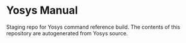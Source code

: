 # Yosys Manual
Staging repo for Yosys command reference build. The contents of this repository are autogenerated from Yosys source.
